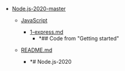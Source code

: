 - <a href = "E:\Node_projects\Node_Way\ArchivTSH_2\ArhivTimur_2\Node.js-2020-master\cat.Node.js-2020-master\dir.Node.js-2020-master.md">Node.js-2020-master</a>
    - <a href = "E:\Node_projects\Node_Way\ArchivTSH_2\ArhivTimur_2\Node.js-2020-master\JavaScript\cat.JavaScript\dir.JavaScript.md">JavaScript</a>
        - <a href = "E:\Node_projects\Node_Way\ArchivTSH_2\ArhivTimur_2\Node.js-2020-master\JavaScript\1-express.md">1-express.md</a>
            - *## Code from "Getting started"
    
    - <a href = "E:\Node_projects\Node_Way\ArchivTSH_2\ArhivTimur_2\Node.js-2020-master\README.md">README.md</a>
        - *# Node.js-2020
